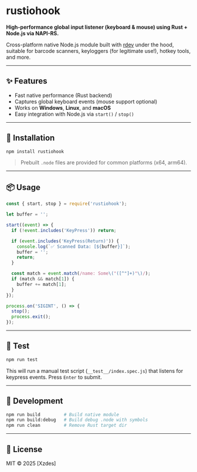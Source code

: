 # rustiohook

**High-performance global input listener (keyboard & mouse) using Rust + Node.js via NAPI-RS.**

Cross-platform native Node.js module built with [rdev](https://crates.io/crates/rdev) under the hood, suitable for barcode scanners, keyloggers (for legitimate use!), hotkey tools, and more.

---

## ✨ Features

- Fast native performance (Rust backend)
- Captures global keyboard events (mouse support optional)
- Works on **Windows**, **Linux**, and **macOS**
- Easy integration with Node.js via `start()` / `stop()`

---

## 🚀 Installation

```bash
npm install rustiohook
````

> Prebuilt `.node` files are provided for common platforms (x64, arm64).

---

## 📦 Usage

```js
const { start, stop } = require('rustiohook');

let buffer = '';

start((event) => {
  if (!event.includes('KeyPress')) return;

  if (event.includes('KeyPress(Return)')) {
    console.log(`✅ Scanned Data: [${buffer}]`);
    buffer = '';
    return;
  }

  const match = event.match(/name: Some\("([^"]+)"\)/);
  if (match && match[1]) {
    buffer += match[1];
  }
});

process.on('SIGINT', () => {
  stop();
  process.exit();
});
```

---

## 🧪 Test

```bash
npm run test
```

This will run a manual test script (`__test__/index.spec.js`) that listens for keypress events. Press `Enter` to submit.

---

## 🔧 Development

```bash
npm run build         # Build native module
npm run build:debug   # Build debug .node with symbols
npm run clean         # Remove Rust target dir
```

---

## 📄 License

MIT © 2025 [Xzdes]